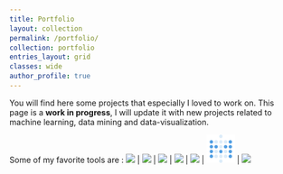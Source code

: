 ```yaml
---
title: Portfolio
layout: collection
permalink: /portfolio/
collection: portfolio
entries_layout: grid
classes: wide
author_profile: true
---
```

You will find here some projects that especially I loved to work on.
This page is a **work in progress**, I will update it with new projects related to machine learning, data mining and data-visualization.

Some of my favorite tools are : 
<a href="https://www.python.org/" target="_blank" rel="noopener noreferrer">
<img src="https://upload.wikimedia.org/wikipedia/commons/c/c3/Python-logo-notext.svg" style="height:50px;"/></a>
<a href="https://scikit-learn.org/stable/" target="_blank" rel="noopener noreferrer" style="text-decoration:none;">|
<img src="https://upload.wikimedia.org/wikipedia/commons/0/05/Scikit_learn_logo_small.svg" style="height:50px;"/></a>
<a href="https://www.tensorflow.org/?hl=en" target="_blank" rel="noopener noreferrer" style="text-decoration:none;">|
<img src="https://upload.wikimedia.org/wikipedia/commons/2/2d/Tensorflow_logo.svg" style="height:50px;"/></a>
<a href="https://spark.apache.org/" target="_blank" rel="noopener noreferrer" style="text-decoration:none;">|
<img src="https://upload.wikimedia.org/wikipedia/commons/f/f3/Apache_Spark_logo.svg" style="height:50px;"></a>
<a href="https://www.postgresql.org/" target="_blank" rel="noopener noreferrer" style="text-decoration:none;">|
<img src="https://wiki.postgresql.org/images/a/a4/PostgreSQL_logo.3colors.svg" style="height:50px;"></a>
<a href="https://www.metabase.com/" target="_blank" rel="noopener noreferrer" style="text-decoration:none;">|
<img src="/assets/images/metabase-icon.svg" style="height:50px;"></a>
<a href="https://git-scm.com/" target="_blank" rel="noopener noreferrer" style="text-decoration:none;">|
<img src="https://upload.wikimedia.org/wikipedia/commons/3/3f/Git_icon.svg" style="height:50px;"></a>